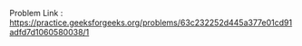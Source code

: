 Problem Link : https://practice.geeksforgeeks.org/problems/63c232252d445a377e01cd91adfd7d1060580038/1
